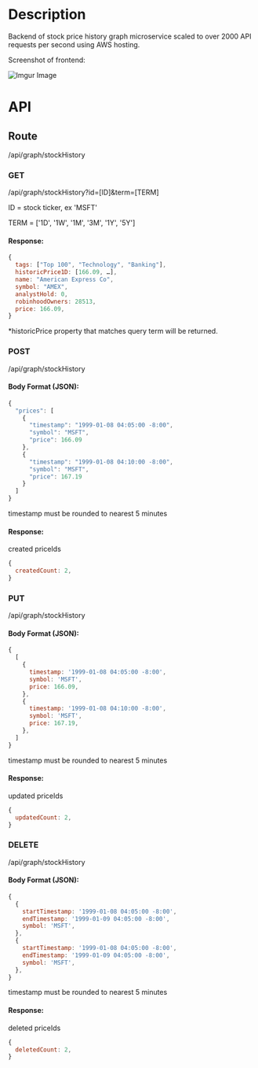 # Description
Backend of stock price history graph microservice scaled to over 2000 API requests per second using AWS hosting.


Screenshot of frontend:

![Imgur Image](https://i.imgur.com/ZtBOqYf.png)


# API

## Route
/api/graph/stockHistory

### GET
/api/graph/stockHistory?id=[ID]&term=[TERM]

ID = stock ticker, ex 'MSFT'

TERM = ['1D', '1W', '1M', '3M', '1Y', '5Y']

#### Response:
```javascript
{
  tags: ["Top 100", "Technology", "Banking"],
  historicPrice1D: [166.09, …],
  name: "American Express Co",
  symbol: "AMEX",
  analystHold: 0,
  robinhoodOwners: 28513,
  price: 166.09,
}
```
*historicPrice property that matches query term will be returned.


### POST
/api/graph/stockHistory

#### Body Format (JSON):
```javascript
{
  "prices": [
    {
      "timestamp": "1999-01-08 04:05:00 -8:00",
      "symbol": "MSFT",
      "price": 166.09
    },
    {
      "timestamp": "1999-01-08 04:10:00 -8:00",
      "symbol": "MSFT",
      "price": 167.19
    }
  ]
}
```
timestamp must be rounded to nearest 5 minutes

#### Response:
created priceIds
```javascript
{
  createdCount: 2,
}
```


### PUT
/api/graph/stockHistory

#### Body Format (JSON):
```javascript
{
  [
    {
      timestamp: '1999-01-08 04:05:00 -8:00',
      symbol: 'MSFT',
      price: 166.09,
    },
    {
      timestamp: '1999-01-08 04:10:00 -8:00',
      symbol: 'MSFT',
      price: 167.19,
    },
  ]
}
```
timestamp must be rounded to nearest 5 minutes

#### Response:
updated priceIds
```javascript
{
  updatedCount: 2,
}
```


### DELETE
/api/graph/stockHistory

#### Body Format (JSON):
```javascript
{
  {
    startTimestamp: '1999-01-08 04:05:00 -8:00',
    endTimestamp: '1999-01-09 04:05:00 -8:00',
    symbol: 'MSFT',
  },
  {
    startTimestamp: '1999-01-08 04:05:00 -8:00',
    endTimestamp: '1999-01-09 04:05:00 -8:00',
    symbol: 'MSFT',
  },
}
```
timestamp must be rounded to nearest 5 minutes

#### Response:
deleted priceIds
```javascript
{
  deletedCount: 2,
}
```
